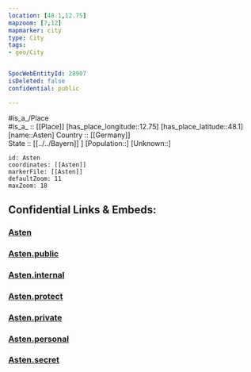 ```yaml
---
location: [48.1,12.75] 
mapzoom: [7,12] 
mapmarker: city 
type: City
tags:
- geo/City


SpocWebEntityId: 28907
isDeleted: false
confidential: public

---
```

#is_a_/Place  
#is_a_ :: [[Place]] 
[has_place_longitude::12.75] 
[has_place_latitude::48.1] 
[name::Asten] 
Country :: [[Germany]]  
State :: [[../../Bayern]] ] 
[Population::] 
[Unknown::] 


```leaflet
id: Asten
coordinates: [[Asten]] 
markerFile: [[Asten]] 
defaultZoom: 11 
maxZoom: 18
```


## Confidential Links & Embeds: 

### [Asten](/_Standards/Earth/Continent/Europe/Europe~Central/Austria/Austrias_States/Oberösterreich/City/Asten.md) 

### [Asten.public](/_public/Earth/Continent/Europe/Europe~Central/Austria/Austrias_States/Oberösterreich/City/Asten.public.md) 

### [Asten.internal](/_internal/Earth/Continent/Europe/Europe~Central/Austria/Austrias_States/Oberösterreich/City/Asten.internal.md) 

### [Asten.protect](/_protect/Earth/Continent/Europe/Europe~Central/Austria/Austrias_States/Oberösterreich/City/Asten.protect.md) 

### [Asten.private](/_private/Earth/Continent/Europe/Europe~Central/Austria/Austrias_States/Oberösterreich/City/Asten.private.md) 

### [Asten.personal](/_personal/Earth/Continent/Europe/Europe~Central/Austria/Austrias_States/Oberösterreich/City/Asten.personal.md) 

### [Asten.secret](/_secret/Earth/Continent/Europe/Europe~Central/Austria/Austrias_States/Oberösterreich/City/Asten.secret.md)

